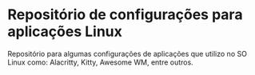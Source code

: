# Repositório de configurações para aplicações Linux

Repositório para algumas configurações de aplicações que utilizo no SO Linux como: Alacritty, Kitty, Awesome WM, entre outros.
